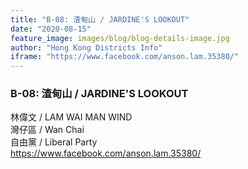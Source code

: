 ```yaml
---
title: "B-08: 渣甸山 / JARDINE'S LOOKOUT"
date: "2020-08-15"
feature_image: images/blog/blog-details-image.jpg
author: "Hong Kong Districts Info"
iframe: "https://www.facebook.com/anson.lam.35380/"
---
```


### B-08: 渣甸山 / JARDINE'S LOOKOUT  
林偉文 / LAM WAI MAN WIND  
灣仔區 / Wan Chai  
自由黨 / Liberal Party  
https://www.facebook.com/anson.lam.35380/

